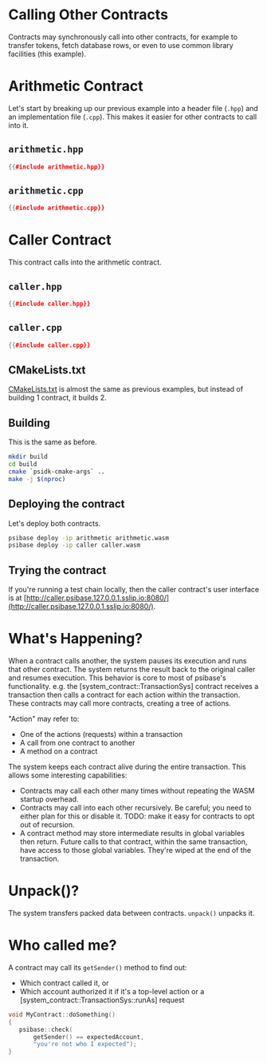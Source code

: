 # Calling Other Contracts

Contracts may synchronously call into other contracts, for example to transfer tokens, fetch database rows, or even to use common library facilities (this example).

# Arithmetic Contract

Let's start by breaking up our previous example into a header file (`.hpp`) and an implementation file (`.cpp`). This makes it easier for other contracts to call into it.

## `arithmetic.hpp`

```cpp
{{#include arithmetic.hpp}}
```

## `arithmetic.cpp`

```cpp
{{#include arithmetic.cpp}}
```

# Caller Contract

This contract calls into the arithmetic contract.

## `caller.hpp`

```cpp
{{#include caller.hpp}}
```

## `caller.cpp`

```cpp
{{#include caller.cpp}}
```

## CMakeLists.txt

[CMakeLists.txt](CMakeLists.txt) is almost the same as previous examples, but instead of building 1 contract, it builds 2.

## Building

This is the same as before.

```sh
mkdir build
cd build
cmake `psidk-cmake-args` ..
make -j $(nproc)
```

## Deploying the contract

Let's deploy both contracts.

```sh
psibase deploy -ip arithmetic arithmetic.wasm
psibase deploy -ip caller caller.wasm
```

## Trying the contract

If you're running a test chain locally, then the caller contract's user interface is at [http://caller.psibase.127.0.0.1.sslip.io:8080/](http://caller.psibase.127.0.0.1.sslip.io:8080/).

# What's Happening?

When a contract calls another, the system pauses its execution and runs that other contract. The system returns the result back to the original caller and resumes execution. This behavior is core to most of psibase's functionality. e.g. the [system_contract::TransactionSys] contract receives a transaction then calls a contract for each action within the transaction. These contracts may call more contracts, creating a tree of actions.

"Action" may refer to:

- One of the actions (requests) within a transaction
- A call from one contract to another
- A method on a contract

The system keeps each contract alive during the entire transaction. This allows some interesting capabilities:

- Contracts may call each other many times without repeating the WASM startup overhead.
- Contracts may call into each other recursively. Be careful; you need to either plan for this or disable it. TODO: make it easy for contracts to opt out of recursion.
- A contract method may store intermediate results in global variables then return. Future calls to that contract, within the same transaction, have access to those global variables. They're wiped at the end of the transaction.

# Unpack()?

The system transfers packed data between contracts. `unpack()` unpacks it.

# Who called me?

A contract may call its `getSender()` method to find out:

- Which contract called it, or
- Which account authorized it if it's a top-level action or a [system_contract::TransactionSys::runAs] request

```c++
void MyContract::doSomething()
{
   psibase::check(
       getSender() == expectedAccount,
       "you're not who I expected");
}
```
